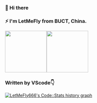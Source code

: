 ### 👋 Hi there 
### ⚡ I'm LetMeFly from BUCT, China.

<!--
**LetMeFly666/LetMeFly666** is a ✨ _special_ ✨ repository because its `README.md` (this file) appears on your GitHub profile.

Here are some ideas to get you started:

- 🔭 I’m currently working on ...
- 🌱 I’m currently learning ...
- 👯 I’m looking to collaborate on ...
- 🤔 I’m looking for help with ...
- 💬 Ask me about ...
- 📫 How to reach me: ...
- 😄 Pronouns: ...
- ⚡ Fun fact: ...
-->

<!-- 金色提交数据 -->
<img align="" height="137px" src="https://github-readme-stats.vercel.app/api?username=LetMeFly666&hide_title=true&hide_border=true&show_icons=true&include_all_commits=true&line_height=21&bg_color=0,EC6C6C,FFD479,FFFC79,73FA79&theme=graywhite&locale=cn" /><img align="" height="137px" src="https://github-readme-stats.vercel.app/api/top-langs/?username=LetMeFly666&hide_title=true&hide_border=true&layout=compact&bg_color=0,73FA79,73FDFF,D783FF&theme=graywhite&locale=cn" />

### Written by VScode👇
<!-- 编码时长统计表 -->
<a href="https://codestats.net/users/LetMeFly">
  <img src='https://codestats-readme.wegfan.cn/history-graph/LetMeFly?width=850&height=300&timezone=08:00&max_languages=9&language_colors=["3e4053","f15854","5da5da","faa43a","60bd68","f17cb0","b2912f","decf3f","b276b2","808080"]' alt="LetMeFly666's Code::Stats history graph" />
</a>

<!-- 黑色仓库引导 -->
<!--
<p width="100%" align="center">
  <a align="left" href="https://github.com/LetMeFly666/various" title="various"><img align="left" height="115" src="https://github-readme-stats.vercel.app/api/pin/?username=LetMeFly666&repo=various&theme=gotham"></a><a align="right" href="https://github.com/LetMeFly666/LetMeFly666" title="For Readme.md"><img align="right" height="115" src="https://github-readme-stats.vercel.app/api/pin/?username=LetMeFly666&repo=LetMeFly666&theme=gotham"></a>
</p>
-->

